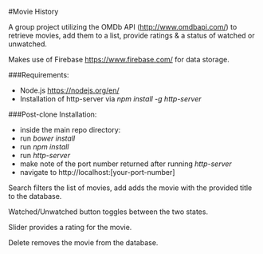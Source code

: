 #Movie History

A group project utilizing the OMDb API (http://www.omdbapi.com/) to retrieve movies, add them to a list, provide ratings & a status of watched or unwatched.

Makes use of Firebase https://www.firebase.com/ for data storage.

###Requirements:
- Node.js https://nodejs.org/en/
- Installation of http-server via _npm install -g http-server_

###Post-clone Installation:
- inside the main repo directory:
 - run _bower install_
 - run _npm install_
 - run _http-server_
 - make note of the port number returned after running _http-server_
- navigate to http://localhost:[your-port-number]

Search filters the list of movies, add adds the movie with the provided title to the database.

Watched/Unwatched button toggles between the two states.

Slider provides a rating for the movie.

Delete removes the movie from the database.
